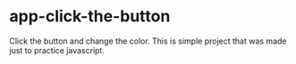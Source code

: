 # app-click-the-button
Click the button and change the color. This is simple project that was made just to practice javascript.
